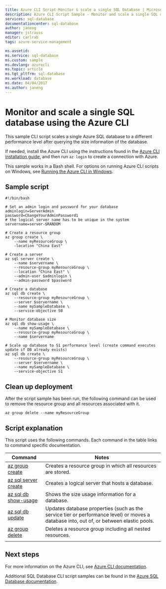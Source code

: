 ```yaml
---
title: Azure CLI Script-Monitor & scale a single SQL Database | Microsoft Docs
description: Azure CLI Script Sample - Monitor and scale a single SQL database using the Azure CLI
services: sql-database
documentationcenter: sql-database
author: janeng
manager: jstrauss
editor: carlrab
tags: azure-service-management

ms.assetid:
ms.service: sql-database
ms.custom: sample
ms.devlang: azurecli
ms.topic: article
ms.tgt_pltfrm: sql-database
ms.workload: database
ms.date: 04/04/2017
ms.author: janeng
---
```


# Monitor and scale a single SQL database using the Azure CLI

This sample CLI script scales a single Azure SQL database to a different performance level after querying the size information of the database. 

If needed, install the Azure CLI using the instructions found in the [Azure CLI installation guide](https://docs.microsoft.com/cli/azure/install-azure-cli), and then run `az login` to create a connection with Azure.

This sample works in a Bash shell. For options on running Azure CLI scripts on Windows, see [Running the Azure CLI in Windows](../../virtual-machines/virtual-machines-windows-cli-options.md).


## Sample script

```azurecli
#!/bin/bash

# Set an admin login and password for your database
adminlogin=ServerAdmin
password=ChangeYourAdminPassword1
# the logical server name has to be unique in the system
servername=server-$RANDOM

# Create a resource group
az group create \
	--name myResourceGroup \
	-location "China East" 

# Create a server
az sql server create \
	--name $servername \
	--resource-group myResourceGroup \
	--location "China East" \
	--admin-user $adminlogin \
	--admin-password $password

# Create a database
az sql db create \
	--resource-group myResourceGroup \
	--server $servername \
	--name mySampleDatabase \
	--service-objective S0

# Monitor database size
az sql db show-usage \
	--name mySampleDatabase \
	--resource-group myResourceGroup \
	--name $servername

# Scale up database to S1 performance level (create command executes update if DB already exists)
az sql db create \
	--resource-group myResourceGroup \
	--server $servername \
	--name mySampleDatabase \
	--service-objective S1
```
## Clean up deployment

After the script sample has been run, the following command can be used to remove the resource group and all resources associated with it.

```azurecli
az group delete --name myResourceGroup
```

## Script explanation

This script uses the following commands. Each command in the table links to command specific documentation.

| Command | Notes |
|---|---|
| [az group create](https://docs.microsoft.com/cli/azure/group#create) | Creates a resource group in which all resources are stored. |
| [az sql server create](https://docs.microsoft.com/cli/azure/sql/server#create) | Creates a logical server that hosts a database. |
| [az sql db show-usage](https://docs.microsoft.com/cli/azure/sql/db#show-usage) | Shows the size usage information for a database. |
| [az sql db update](https://docs.microsoft.com/cli/azure/sql/db#update) | Updates database properties (such as the service tier or performance level) or moves a database into, out of, or between elastic pools. |
| [az group delete](https://docs.microsoft.com/cli/azure/vm/extension#set) | Deletes a resource group including all nested resources. |
|||

## Next steps

For more information on the Azure CLI, see [Azure CLI documentation](https://docs.microsoft.com/cli/azure/overview).

Additional SQL Database CLI script samples can be found in the [Azure SQL Database documentation](../sql-database-cli-samples.md).
